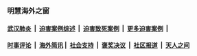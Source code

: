 
### 明慧海外之窗

####  [武汉肺炎](indexes/365.md?t=02160200) &nbsp;|&nbsp;  [迫害案例综述](indexes/328.md?t=02160200) &nbsp;|&nbsp; [迫害致死案例](indexes/277.md?t=02160200)  &nbsp;|&nbsp; [更多迫害案例](indexes/81.md?t=02160200)  &nbsp;|&nbsp; 
####  [时事评论](indexes/19.md?t=02160200) &nbsp;|&nbsp; [海外简讯](indexes/245.md?t=02160200)&nbsp;|&nbsp;  [社会支持](indexes/140.md?t=02160200) &nbsp;|&nbsp; [褒奖决议](indexes/282.md?t=02160200) &nbsp;|&nbsp; [社区报道](indexes/91.md?t=02160200)  &nbsp;|&nbsp; [天人之间](indexes/78.md?t=02160200) 


